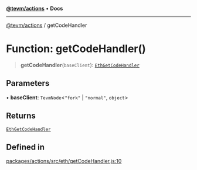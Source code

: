 [**@tevm/actions**](../README.md) • **Docs**

***

[@tevm/actions](../globals.md) / getCodeHandler

# Function: getCodeHandler()

> **getCodeHandler**(`baseClient`): [`EthGetCodeHandler`](../type-aliases/EthGetCodeHandler.md)

## Parameters

• **baseClient**: `TevmNode`\<`"fork"` \| `"normal"`, `object`\>

## Returns

[`EthGetCodeHandler`](../type-aliases/EthGetCodeHandler.md)

## Defined in

[packages/actions/src/eth/getCodeHandler.js:10](https://github.com/qbzzt/tevm-monorepo/blob/main/packages/actions/src/eth/getCodeHandler.js#L10)
